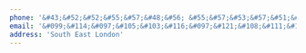 ```yaml
---
phone: '&#43;&#52;&#52;&#55;&#57;&#48;&#56; &#55;&#57;&#53;&#57;&#51;&#54;'
email: '&#099;&#114;&#097;&#105;&#103;&#116;&#097;&#121;&#108;&#111;&#114;&#056;&#057;&#064;&#121;&#097;&#104;&#111;&#111;&#046;&#099;&#111;&#046;&#117;&#107;'
address: 'South East London'
---
```

